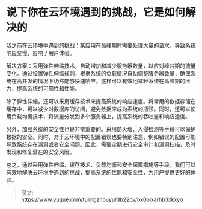 # 说下你在云环境遇到的挑战，它是如何解决的

我之前在云环境中遇到的挑战：某应用在高峰期时需要处理大量的请求，导致系统响应变慢，影响了用户体验。

解决方案：采用弹性伸缩技术，自动增加和减少服务器数量，以应对峰谷期的流量变化。通过设置弹性伸缩规则，根据系统的负载情况自动调整服务器数量，确保系统在高并发的情况下仍然能够快速响应。这样可以有效地减轻系统在高峰期的压力，提高系统的可用性和性能。

除了弹性伸缩，还可以采用缓存技术来提高系统的响应速度。将常用的数据存储在缓存中，可以减少对数据库的访问，避免数据库成为系统的瓶颈。同时，还可以使用负载均衡技术，将流量分发到多个服务器上，提高系统的吞吐量和响应速度。

另外，加强系统的安全性也是非常重要的。采用防火墙、入侵检测等手段可以保护数据的安全。同时，对于云环境中的配置错误也要特别注意，例如错误的配置可能导致系统存在漏洞或者安全问题。因此，需要定期进行安全审计和漏洞扫描，及时发现和修复潜在的安全风险。

总之，通过采用弹性伸缩、缓存技术、负载均衡和安全保障措施等手段，我们可以有效地解决云环境中遇到的挑战，提高系统的性能和安全性，为用户提供更好的体验。



> 原文: <https://www.yuque.com/tulingzhouyu/db22bv/bx0olxarhb3xkxyo>